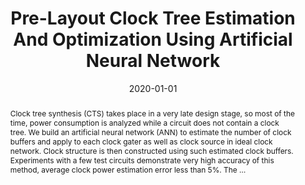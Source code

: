 ---
title: "Pre-Layout Clock Tree Estimation And Optimization Using Artificial Neural Network"
abstract: "Clock tree synthesis (CTS) takes place in a very late design stage, so most of the time, power consumption is analyzed while a circuit does not contain a clock tree. We build an artificial neural network (ANN) to estimate the number of clock buffers and apply to each clock gater as well as clock source in ideal clock network. Clock structure is then constructed using such estimated clock buffers. Experiments with a few test circuits demonstrate very high accuracy of this method, average clock power estimation error less than 5%. The …"
date: 2020-01-01
venue: "ISLPED '20: ACM/IEEE International Symposium on Low Power Electronics and Design, Boston, Massachusetts, August 10-12, 2020"
paperurl: https://dl.acm.org/doi/abs/10.1145/3370748.3406584
authors: "Sunwha Koh, Yonghwi Kwon and Youngsoo Shin"
awards: ""
---
